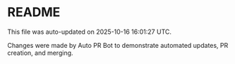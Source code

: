# README

This file was auto-updated on 2025-10-16 16:01:27 UTC.

Changes were made by Auto PR Bot to demonstrate automated updates, PR creation, and merging.

